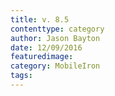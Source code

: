```yaml
---
title: v. 8.5 
contenttype: category
author: Jason Bayton
date: 12/09/2016
featuredimage: 
category: MobileIron
tags:
---
```

